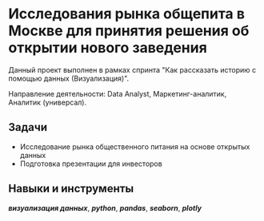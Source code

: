 ﻿# Исследования рынка общепита в Москве для принятия решения об открытии нового заведения

Данный проект выполнен в рамках спринта "Как рассказать историю с помощью данных (Визуализация)".


Направление деятельности: Data Analyst, Маркетинг-аналитик, Аналитик (универсал).

## Задачи
- Исследование рынка общественного питания на основе открытых данных 
- Подготовка презентации для инвесторов

## Навыки и инструменты
***визуализация данных***, ***python***, ***pandas***, ***seaborn***, ***plotly***